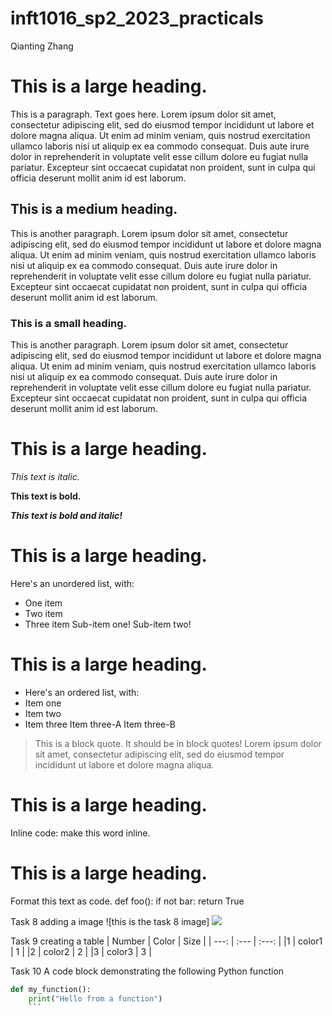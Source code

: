 # inft1016_sp2_2023_practicals

Qianting Zhang
# This is a large heading. 
This is a paragraph. Text goes here. Lorem ipsum dolor sit amet, consectetur adipiscing elit, sed do eiusmod tempor incididunt ut labore et dolore magna aliqua. Ut enim ad minim veniam, quis nostrud exercitation ullamco laboris nisi ut aliquip ex ea commodo consequat. Duis aute irure dolor in reprehenderit in voluptate velit esse cillum dolore eu fugiat nulla pariatur. Excepteur sint occaecat cupidatat non proident, sunt in culpa qui officia deserunt mollit anim id est laborum.
## This is a medium heading.
This is another paragraph. Lorem ipsum dolor sit amet, consectetur adipiscing elit, sed do eiusmod tempor incididunt ut labore et dolore magna aliqua. Ut enim ad minim veniam, quis nostrud exercitation ullamco laboris nisi ut aliquip ex ea commodo consequat. Duis aute irure dolor in reprehenderit in voluptate velit esse cillum dolore eu fugiat nulla pariatur. Excepteur sint occaecat cupidatat non proident, sunt in culpa qui officia deserunt mollit anim id est laborum.
### This is a small heading.
This is another paragraph. Lorem ipsum dolor sit amet, consectetur adipiscing elit, sed do eiusmod tempor incididunt ut labore et dolore magna aliqua. Ut enim ad minim veniam, quis nostrud exercitation ullamco laboris nisi ut aliquip ex ea commodo consequat. Duis aute irure dolor in reprehenderit in voluptate velit esse cillum dolore eu fugiat nulla pariatur. Excepteur sint occaecat cupidatat non proident, sunt in culpa qui officia deserunt mollit anim id est laborum.
# This is a large heading. 

*This text is italic.*

**This text is bold.**

***This text is bold and italic!***

# This is a large heading. 


Here's an unordered list, with:
+ One item
+ Two item
+ Three item
Sub-item one!
Sub-item two!

# This is a large heading. 

+ Here's an ordered list, with:
 + Item one
 + Item two
 + Item three
   Item three-A
   Item three-B
> This is a block quote. It should be in block quotes! Lorem ipsum dolor sit amet, consectetur adipiscing elit, sed do eiusmod tempor incididunt ut labore et dolore magna aliqua.

# This is a large heading. 
Inline code: make this word inline. 

# This is a large heading. 

Format this text as code. 
def foo():
    if not bar:
        return True

Task 8 adding a image 
![this is the task 8 image]
 <img src="https://upload.wikimedia.org/wikipedia/commons/thumb/0/03/Kismet-IMG_6007-black.jpg/800px-Kismet-IMG_6007-black.jpg"/>

Task 9 creating a table 
| Number  |  Color  |  Size  |
|    ---: | :---    |  :---: |
|1        | color1  |   1    |
|2        | color2  |   2    |
|3        | color3  |   3    |

Task 10 A code block demonstrating the following Python function
``` python code 
def my_function():
    print("Hello from a function") 
    ```

